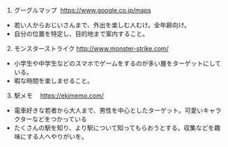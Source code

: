1. グーグルマップ
  https://www.google.co.jp/maps
 * 若い人からおじいさんまで、外出を楽しむ人むけ。全年齢向け。
 * 自分の位置を特定し、目的地まで案内すること。
2. モンスターストライク
  http://www.monster-strike.com/
 * 小学生や中学生などのスマホでゲームをするのが多い層をターゲットにしている。
 * 暇な時間を楽しませること。
3. 駅メモ　
  https://ekimemo.com/
 * 電車好きな若者から大人まで、男性を中心としたターゲット。可愛いキャラクターなどをつかっている
 * たくさんの駅を知り、より駅について知ってもらおうとする。収集などを趣味にする人へやりがいを。
